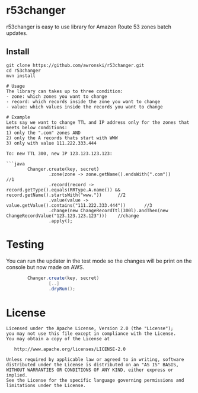 # r53changer
r53changer is easy to use library for Amazon Route 53 zones batch updates.

## Install
```
git clone https://github.com/awronski/r53changer.git
cd r53changer
mvn install

# Usage
The library can takes up to three condition:
- zone: which zones you want to change
- record: which records inside the zone you want to change
- value: which values inside the records you want to change

# Example
Lets say we want to change TTL and IP address only for the zones that meets below conditions:
1) only the ".com" zones AND
2) only the A records thats start with WWW
3) only with value 111.222.333.444

To: new TTL 300, new IP 123.123.123.123:

```java
        Changer.create(key, secret)
                .zone(zone -> zone.getName().endsWith(".com"))      //1
                .record(record -> record.getType().equals(RRType.A.name()) && record.getName().startsWith("www."))      //2
                .value(value -> value.getValue().contains("111.222.333.444"))       //3
                .change(new ChangeRecordTtl(300l).andThen(new ChangeRecordValue("123.123.123.123")))    //change
                .apply();
```

# Testing
You can run the updater in the test mode so the changes will be print on the console but now made on AWS.
```java
        Changer.create(key, secret)
                [..]
                .dryRun();
```


License
=======

    Licensed under the Apache License, Version 2.0 (the "License");
    you may not use this file except in compliance with the License.
    You may obtain a copy of the License at

       http://www.apache.org/licenses/LICENSE-2.0

    Unless required by applicable law or agreed to in writing, software
    distributed under the License is distributed on an "AS IS" BASIS,
    WITHOUT WARRANTIES OR CONDITIONS OF ANY KIND, either express or implied.
    See the License for the specific language governing permissions and
    limitations under the License.
